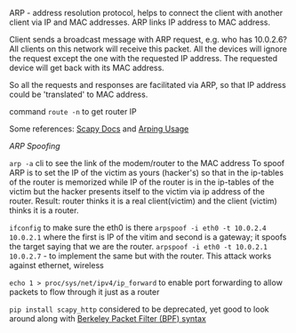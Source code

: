 ARP - address resolution protocol, helps to connect the client with another client via IP and MAC addresses. ARP links IP address to MAC address.

Client sends a broadcast message with ARP request, e.g. who has 10.0.2.6? All clients on this network will receive this packet. All the devices will ignore the request except the one with the requested IP address. The requested device will get back with its MAC address.

So all the requests and responses are facilitated via ARP, so that IP address could be 'translated' to MAC address.

command `route -n` to get router IP

Some references: [Scapy Docs](https://scapy.readthedocs.io/en/latest/installation.html) and [Arping Usage](https://scapy.readthedocs.io/en/latest/usage.html#arp-ping)

_ARP Spoofing_

`arp -a` cli to see the link of the modem/router to the MAC address
To spoof ARP is to set the IP of the victim as yours (hacker's) so that in the ip-tables of the router is memorized while IP of the router is in the ip-tables of the victim but the hacker presents itself to the victim via ip address of the router. Result: router thinks it is a real client(victim) and the client (victim) thinks it is a router.

`ifconfig` to make sure the eth0 is there
`arpspoof -i eth0 -t 10.0.2.4 10.0.2.1` where the first is IP of the vitim and second is a gateway; it spoofs the target saying that we are the router.
`arpspoof -i eth0 -t 10.0.2.1 10.0.2.7` - to implement the same but with the router. This attack works against ethernet, wireless

`echo 1 > proc/sys/net/ipv4/ip_forward` to enable port forwarding to allow packets to flow through it just as a router

`pip install scapy_http` considered to be deprecated, yet good to look around along with [Berkeley Packet Filter (BPF) syntax](https://biot.com/capstats/bpf.html)

